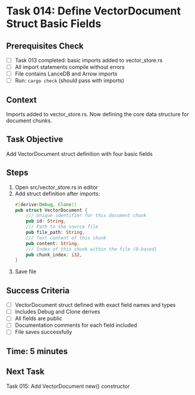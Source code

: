 # Task 014: Define VectorDocument Struct Basic Fields

## Prerequisites Check
- [ ] Task 013 completed: basic imports added to vector_store.rs
- [ ] All import statements compile without errors  
- [ ] File contains LanceDB and Arrow imports
- [ ] Run: `cargo check` (should pass with imports)

## Context
Imports added to vector_store.rs. Now defining the core data structure for document chunks.

## Task Objective
Add VectorDocument struct definition with four basic fields

## Steps
1. Open src/vector_store.rs in editor
2. Add struct definition after imports:
   ```rust
   #[derive(Debug, Clone)]
   pub struct VectorDocument {
       /// Unique identifier for this document chunk
       pub id: String,
       /// Path to the source file
       pub file_path: String,
       /// Text content of this chunk
       pub content: String,
       /// Index of this chunk within the file (0-based)
       pub chunk_index: i32,
   }
   ```
3. Save file

## Success Criteria
- [ ] VectorDocument struct defined with exact field names and types
- [ ] Includes Debug and Clone derives
- [ ] All fields are public
- [ ] Documentation comments for each field included
- [ ] File saves successfully

## Time: 5 minutes

## Next Task
Task 015: Add VectorDocument new() constructor